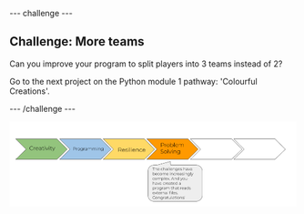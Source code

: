 --- challenge ---
## Challenge: More teams
Can you improve your program to split players into 3 teams instead of 2?

Go to the next project on the Python module 1 pathway: 'Colourful Creations'.

--- /challenge ---

![progress bar](images/p1-4.png)
